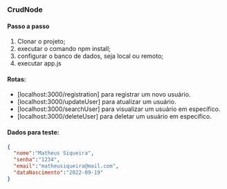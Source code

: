 ### CrudNode

#### Passo a passo
1. Clonar o projeto;
2. executar o comando npm install;
3. configurar o banco de dados, seja local ou remoto;
4. executar app.js

#### Rotas:
* [localhost:3000/registration] para registrar um novo usuário.
* [localhost:3000/updateUser] para atualizar um usuário.
* [localhost:3000/searchUser] para visualizar um usuário em específico.
* [localhost:3000/deleteUser] para deletar um usuário em específico.

#### Dados para teste:
~~~JSON
{
  "nome":"Matheus Siqueira",
  "senha":"1234",
  "email":"matheusiqueira@mail.com",
  "dataNascimento":"2022-09-19"
}
~~~